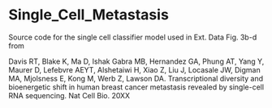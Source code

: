 # Single_Cell_Metastasis

Source code for the single cell classifier model used in Ext. Data Fig. 3b-d from 

Davis RT, Blake K, Ma D, Ishak Gabra MB, Hernandez GA, Phung AT, Yang Y, Maurer D, Lefebvre AEYT, Alshetaiwi H, Xiao Z, Liu J,  Locasale JW, Digman MA, Mjolsness E, Kong M, Werb Z, Lawson DA. Transcriptional diversity and bioenergetic shift in human   breast cancer metastasis revealed by single-cell RNA sequencing. Nat Cell Bio. 20XX
